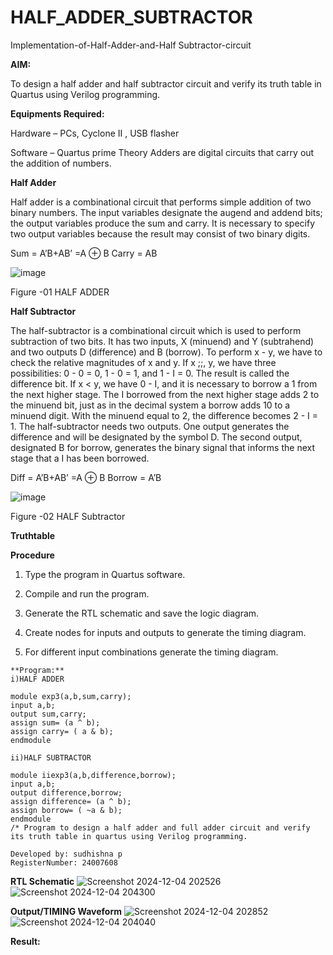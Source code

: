 # HALF_ADDER_SUBTRACTOR

Implementation-of-Half-Adder-and-Half Subtractor-circuit

**AIM:**

To design a half adder and half subtractor circuit and verify its truth table in Quartus using Verilog programming.

**Equipments Required:**

Hardware – PCs, Cyclone II , USB flasher 

Software – Quartus prime Theory Adders are digital circuits that carry out the addition of numbers.

**Half Adder**

Half adder is a combinational circuit that performs simple addition of two binary numbers. The input variables designate the augend and addend bits; the output variables produce the sum and carry. It is necessary to specify two output variables because the result may consist of two binary digits.

Sum = A’B+AB’ =A ⊕ B Carry = AB

![image](https://github.com/naavaneetha/HALF_ADDER_SUBTRACTOR/assets/154305477/bd4a0b2c-cdbc-4184-ab08-81578f121e1f)

Figure -01 HALF ADDER

**Half Subtractor**

The half-subtractor is a combinational circuit which is used to perform subtraction of two bits. It has two inputs, X (minuend) and Y (subtrahend) and two outputs D (difference) and B (borrow). To perform x - y, we have to check the relative magnitudes of x and y. If x ;;, y, we have three possibilities: 0 - 0 = 0, 1 - 0 = 1, and 1 - I = 0. The result is called the difference bit. If x < y, we have 0 - I, and it is necessary to borrow a 1 from the next higher stage. The I borrowed from the next higher stage adds 2 to the minuend bit, just as in the decimal system a borrow adds 10 to a minuend digit. With the minuend equal to 2, the difference becomes 2 - I = 1. The half-subtractor needs two outputs. One output generates the difference and will be designated by the symbol D. The second output, designated B for borrow, generates the binary signal that informs the next stage that a I has been borrowed. 

Diff = A’B+AB’ =A ⊕ B
Borrow = A’B

 ![image](https://github.com/naavaneetha/HALF_ADDER_SUBTRACTOR/assets/154305477/d76b099c-513f-4e7c-843a-e2fd028a531a)

Figure -02 HALF Subtractor

**Truthtable**

**Procedure**

1.	Type the program in Quartus software.

2.	Compile and run the program.

3.	Generate the RTL schematic and save the logic diagram.

4.	Create nodes for inputs and outputs to generate the timing diagram.

5.	For different input combinations generate the timing diagram.

~~~
**Program:**
i)HALF ADDER

module exp3(a,b,sum,carry);
input a,b;
output sum,carry;
assign sum= (a ^ b);
assign carry= ( a & b);
endmodule

ii)HALF SUBTRACTOR

module iiexp3(a,b,difference,borrow);
input a,b;
output difference,borrow;
assign difference= (a ^ b);
assign borrow= ( ~a & b);
endmodule
/* Program to design a half adder and full adder circuit and verify its truth table in quartus using Verilog programming.

Developed by: sudhishna p
RegisterNumber: 24007608
~~~
**RTL Schematic**
![Screenshot 2024-12-04 202526](https://github.com/user-attachments/assets/f676d411-d116-4189-aed7-b82a7bc99681)
![Screenshot 2024-12-04 204300](https://github.com/user-attachments/assets/7aa862c7-fa0a-4a20-9217-f5339eeecb65)

**Output/TIMING Waveform**
![Screenshot 2024-12-04 202852](https://github.com/user-attachments/assets/55409bec-95cf-4a5c-a7d7-afc9fd7b7611)
![Screenshot 2024-12-04 204040](https://github.com/user-attachments/assets/1af0a304-f9ed-4986-a54a-2f1750865a80)

**Result:**
